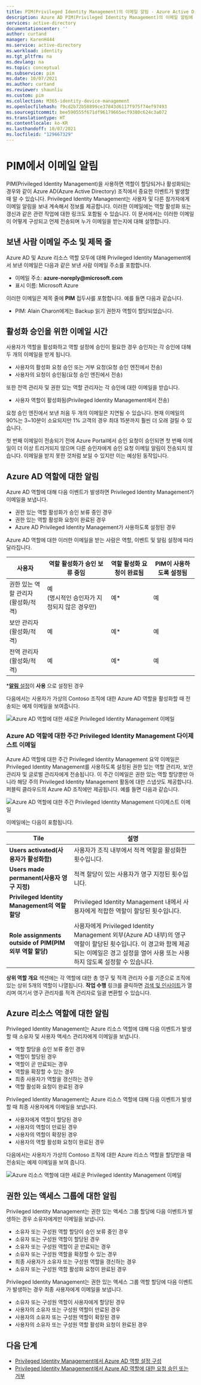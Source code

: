 ```yaml
---
title: PIM(Privileged Identity Management)의 이메일 알림 - Azure Active Directory | Microsoft Docs
description: Azure AD PIM(Privileged Identity Management)의 이메일 알림에 대해 설명합니다.
services: active-directory
documentationcenter: ''
author: curtand
manager: KarenH444
ms.service: active-directory
ms.workload: identity
ms.tgt_pltfrm: na
ms.devlang: na
ms.topic: conceptual
ms.subservice: pim
ms.date: 10/07/2021
ms.author: curtand
ms.reviewer: shaunliu
ms.custom: pim
ms.collection: M365-identity-device-management
ms.openlocfilehash: f9cd2b72b58899ce37843d6117f975f74ef97493
ms.sourcegitcommit: bee590555f671df96179665ecf9380c624c3a072
ms.translationtype: HT
ms.contentlocale: ko-KR
ms.lasthandoff: 10/07/2021
ms.locfileid: "129667329"
---
```

# <a name="email-notifications-in-pim"></a>PIM에서 이메일 알림

PIM(Privileged Identity Management)을 사용하면 역할이 할당되거나 활성화되는 경우와 같이 Azure AD(Azure Active Directory) 조직에서 중요한 이벤트가 발생할 때 알 수 있습니다. Privileged Identity Management는 사용자 및 다른 참가자에게 이메일 알림을 보내 계속해서 정보를 제공합니다. 이러한 이메일에는 역할 활성화 또는 갱신과 같은 관련 작업에 대한 링크도 포함될 수 있습니다. 이 문서에서는 이러한 이메일이 어떻게 구성되고 언제 전송되며 누가 이메일을 받는지에 대해 설명합니다.

## <a name="sender-email-address-and-subject-line"></a>보낸 사람 이메일 주소 및 제목 줄

Azure AD 및 Azure 리소스 역할 모두에 대해 Privileged Identity Management에서 보낸 이메일은 다음과 같은 보낸 사람 이메일 주소를 포함합니다.

- 이메일 주소:  **azure-noreply\@microsoft.com**
- 표시 이름: Microsoft Azure

이러한 이메일은 제목 줄에 **PIM** 접두사를 포함합니다. 예를 들면 다음과 같습니다.

- PIM: Alain Charon에게는 Backup 읽기 권한자 역할이 할당되었습니다.

## <a name="email-timing-for-activation-approvals"></a>활성화 승인을 위한 이메일 시간

사용자가 역할을 활성화하고 역할 설정에 승인이 필요한 경우 승인자는 각 승인에 대해 두 개의 이메일을 받게 됩니다.

- 사용자의 활성화 요청 승인 또는 거부 요청(요청 승인 엔진에서 전송)
- 사용자의 요청이 승인됨(요청 승인 엔진에서 전송)

또한 전역 관리자 및 권한 있는 역할 관리자는 각 승인에 대한 이메일을 받습니다.

- 사용자 역할이 활성화됨(Privileged Identity Management에서 전송)

요청 승인 엔진에서 보낸 처음 두 개의 이메일은 지연될 수 있습니다. 현재 이메일의 90%는 3~10분이 소요되지만 1% 고객의 경우 최대 15분까지 훨씬 더 오래 걸릴 수 있습니다.

첫 번째 이메일이 전송되기 전에 Azure Portal에서 승인 요청이 승인되면 첫 번째 이메일이 더 이상 트리거되지 않으며 다른 승인자에게 승인 요청 이메일 알림이 전송되지 않습니다. 이메일을 받지 못한 것처럼 보일 수 있지만 이는 예상된 동작입니다.

## <a name="notifications-for-azure-ad-roles"></a>Azure AD 역할에 대한 알림

Azure AD 역할에 대해 다음 이벤트가 발생하면 Privileged Identity Management가 이메일을 보냅니다.

- 권한 있는 역할 활성화가 승인 보류 중인 경우
- 권한 있는 역할 활성화 요청이 완료된 경우
- Azure AD Privileged Identity Management가 사용하도록 설정된 경우

Azure AD 역할에 대한 이러한 이메일을 받는 사람은 역할, 이벤트 및 알림 설정에 따라 달라집니다.

| 사용자 | 역할 활성화가 승인 보류 중임 | 역할 활성화 요청이 완료됨 | PIM이 사용하도록 설정됨 |
| --- | --- | --- | --- |
| 권한 있는 역할 관리자</br>(활성화/적격) | 예</br>(명시적인 승인자가 지정되지 않은 경우만) | 예* | 예 |
| 보안 관리자</br>(활성화/적격) | 예 | 예* | 예 |
| 전역 관리자</br>(활성화/적격) | 예 | 예* | 예 |

\*[**알림** 설정](pim-how-to-change-default-settings.md)이 **사용** 으로 설정된 경우

다음에서는 사용자가 가상의 Contoso 조직에 대한 Azure AD 역할을 활성화할 때 전송되는 예제 이메일을 보여줍니다.

![Azure AD 역할에 대한 새로운 Privileged Identity Management 이메일](./media/pim-email-notifications/email-directory-new.png)

### <a name="weekly-privileged-identity-management-digest-email-for-azure-ad-roles"></a>Azure AD 역할에 대한 주간 Privileged Identity Management 다이제스트 이메일

Azure AD 역할에 대한 주간 Privileged Identity Management 요약 이메일은 Privileged Identity Management를 사용하도록 설정된 권한 있는 역할 관리자, 보안 관리자 및 글로벌 관리자에게 전송됩니다. 이 주간 이메일은 권한 있는 역할 할당뿐만 아니라 해당 주의 Privileged Identity Management 활동에 대한 스냅샷도 제공합니다. 퍼블릭 클라우드의 Azure AD 조직에만 제공됩니다. 예를 들면 다음과 같습니다.

![Azure AD 역할에 대한 주간 Privileged Identity Management 다이제스트 이메일](./media/pim-email-notifications/email-directory-weekly.png)

이메일에는 다음이 포함됩니다.

| Tile | 설명 |
| --- | --- |
| **Users activated(사용자가 활성화함)** | 사용자가 조직 내부에서 적격 역할을 활성화한 횟수입니다. |
| **Users made permanent(사용자 영구 지정)** | 적격 할당이 있는 사용자가 영구 지정된 횟수입니다. |
| **Privileged Identity Management의 역할 할당** | Privileged Identity Management 내에서 사용자에게 적합한 역할이 할당된 횟수입니다. |
| **Role assignments outside of PIM(PIM 외부 역할 할당)** | 사용자에게 Privileged Identity Management 외부(Azure AD 내부)의 영구 역할이 할당된 횟수입니다. 이 경고와 함께 제공되는 이메일은 경고 설정을 열어 사용 또는 사용하지 않도록 설정할 수 있습니다. |

**상위 역할 개요** 섹션에는 각 역할에 대한 총 영구 및 적격 관리자 수를 기준으로 조직에 있는 상위 5개의 역할이 나열됩니다. **작업 수행** 링크를 클릭하면 [검색 및 인사이트](pim-security-wizard.md)가 열리며 여기서 영구 관리자를 적격 관리자로 일괄 변환할 수 있습니다.

## <a name="notifications-for-azure-resource-roles"></a>Azure 리소스 역할에 대한 알림

Privileged Identity Management는 Azure 리소스 역할에 대해 다음 이벤트가 발생할 때 소유자 및 사용자 액세스 관리자에게 이메일을 보냅니다.

- 역할 할당을 승인 보류 중인 경우
- 역할이 할당된 경우
- 역할이 곧 만료되는 경우
- 역할을 확장할 수 있는 경우
- 최종 사용자가 역할을 갱신하는 경우
- 역할 활성화 요청이 완료된 경우

Privileged Identity Management는 Azure 리소스 역할에 대해 다음 이벤트가 발생할 때 최종 사용자에게 이메일을 보냅니다.

- 사용자에게 역할이 할당된 경우
- 사용자의 역할이 만료된 경우
- 사용자의 역할이 확장된 경우
- 사용자의 역할 활성화 요청이 완료된 경우

다음에서는 사용자가 가상의 Contoso 조직에 대한 Azure 리소스 역할을 할당받을 때 전송되는 예제 이메일을 보여 줍니다.

![Azure 리소스 역할에 대한 새로운 Privileged Identity Management 이메일](./media/pim-email-notifications/email-resources-new.png)

## <a name="notifications-for-privileged-access-groups"></a>권한 있는 액세스 그룹에 대한 알림

Privileged Identity Management는 권한 있는 액세스 그룹 할당에 다음 이벤트가 발생하는 경우 소유자에게만 이메일을 보냅니다.

- 소유자 또는 구성원 역할 할당이 승인 보류 중인 경우
- 소유자 또는 구성원 역할이 할당된 경우
- 소유자 또는 구성원 역할이 곧 만료되는 경우
- 소유자 또는 구성원 역할을 확장할 수 있는 경우
- 최종 사용자가 소유자 또는 구성원 역할을 갱신하는 경우
- 소유자 또는 구성원 역할 활성화 요청이 완료된 경우

Privileged Identity Management는 권한 있는 액세스 그룹 역할 할당에 다음 이벤트가 발생하는 경우 최종 사용자에게 이메일을 보냅니다.

- 소유자 또는 구성원 역할이 사용자에게 할당된 경우
- 사용자의 소유자 또는 구성원 역할이 만료된 경우
- 사용자의 소유자 또는 구성원 역할이 확장된 경우
- 사용자의 소유자 또는 구성원 역할 활성화 요청이 완료된 경우


## <a name="next-steps"></a>다음 단계

- [Privileged Identity Management에서 Azure AD 역할 설정 구성](pim-how-to-change-default-settings.md)
- [Privileged Identity Management에서 Azure AD 역할에 대한 요청 승인 또는 거부](azure-ad-pim-approval-workflow.md)
